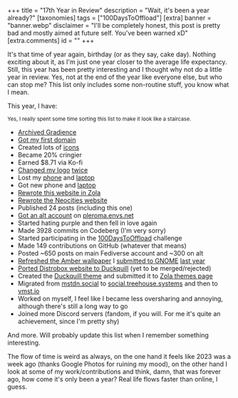 +++
title = "17th Year in Review"
description = "Wait, it's been a year already?"
[taxonomies]
tags = ["100DaysToOffload"]
[extra]
banner = "banner.webp"
disclaimer = "I'll be completely honest, this post is pretty bad and mostly aimed at future self. You've been warned xD"
[extra.comments]
id = ""
+++

It's that time of year again, birthday (or as they say, cake day). Nothing exciting about it, as I'm just one year closer to the average life expectancy. Still, this year has been pretty interesting and I thought why not do a little year in review. Yes, not at the end of the year like everyone else, but who can stop me? This list only includes some non-routine stuff, you know what I mean.

This year, I have:

<small>Yes, I really spent some time sorting this list to make it look like a staircase.</small>

- [Archived Gradience](@/blog/2024-07-18-archiving-gradience/index.md)
- [Got my first domain](@/blog/2024-06-25-my-first-domain/index.md)
- Created lots of [icons](@/design/index.md)
- Became 20% cringier
- Earned $8.71 via Ko-fi
- [Changed my logo](@/blog/2024-08-17-brand-experiments/index.md) [twice](@/blog/2024-09-19-brand-experiments-2/index.md)
- Lost my [phone](@/blog/2024-07-08-using-dumbphone/index.md) and [laptop](@/blog/2024-06-11-macboy-chronicles/index.md)
- Got new phone and [laptop](@/blog/2024-06-19-not-that-latitude/index.md)
- [Rewrote this website in Zola](@/blog/2023-12-14-website-rewrite-in-zola/index.md)
- [Rewrote the Neocities website](@/blog/2024-06-04-rewriting-neocities-website/index.md)
- Published 24 posts (including this one)
- [Got an alt account](@/blog/2024-01-23-alt-profile-on-akkoma/index.md) on [pleroma.envs.net](https://pleroma.envs.net)
- Started hating purple and then fell in love again
- Made 3928 commits on Codeberg (I'm very sorry)
- Started participating in the [100DaysToOffload](https://100daystooffload.com) challenge
- Made 149 contributions on GitHub (whatever that means)
- Posted ~650 posts on main Fediverse account and ~300 on alt
- [Refreshed the Amber wallpaper](https://gitlab.gnome.org/GNOME/gnome-backgrounds/-/merge_requests/18) I [submitted to GNOME](https://gitlab.gnome.org/GNOME/gnome-backgrounds/-/issues/37) [last year](https://gitlab.gnome.org/GNOME/gnome-backgrounds/-/merge_requests/16)
- [Ported Distrobox website to Duckquill](https://github.com/89luca89/distrobox/pull/1565) (yet to be merged/rejected)
- Created the [Duckquill theme](https://duckquill.daudix.one) and submitted it to [Zola themes page](https://www.getzola.org/themes/duckquill/)
- Migrated from [mstdn.social](https://mstdn.social/@Daudix) to [social.treehouse.systems](https://social.treehouse.systems/@daudix) and then to [vmst.io](https://vmst.io/@daudix)
- Worked on myself, I feel like I became less oversharing and annoying, although there's still a long way to go
- Joined more Discord servers (fandom, if you will. For me it's quite an achievement, since I'm pretty shy)

And more. Will probably update this list when I remember something interesting.

The flow of time is weird as always, on the one hand it feels like 2023 was a week ago (thanks Google Photos for ruining my mood), on the other hand I look at some of my work/contributions and think, damn, that was forever ago, how come it's only been a year? Real life flows faster than online, I guess.
